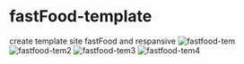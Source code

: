 # fastFood-template
create template site fastFood and respansive
![fastfood-tem](https://user-images.githubusercontent.com/59051643/136652009-a6174074-ab4d-4dca-ab00-6887100a4daf.PNG)
![fastfood-tem2](https://user-images.githubusercontent.com/59051643/136652020-a5973bd0-72b1-4841-8b6f-61c7512c35a2.PNG)
![fastfood-tem3](https://user-images.githubusercontent.com/59051643/136652046-19671adb-558e-4cfc-9c83-9620e16edf90.PNG)
![fastfood-tem4](https://user-images.githubusercontent.com/59051643/136652056-54029517-f78a-4b3b-85c4-9a10a0d5d4d8.PNG)
